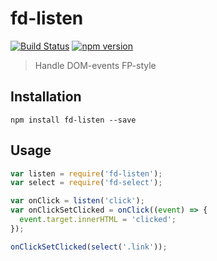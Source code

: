 # fd-listen

[![Build Status](https://travis-ci.org/fp-dom/fd-listen.svg)](https://travis-ci.org/fp-dom/fd-listen) [![npm version](https://badge.fury.io/js/fd-listen.svg)](http://badge.fury.io/js/fd-listen)
> Handle DOM-events FP-style

## Installation

`npm install fd-listen --save`

## Usage

```js
var listen = require('fd-listen');
var select = require('fd-select');

var onClick = listen('click');
var onClickSetClicked = onClick((event) => {
  event.target.innerHTML = 'clicked';
});

onClickSetClicked(select('.link'));
```
